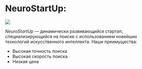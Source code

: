 # NeuroStartUp:
![](https://github.com/netology-ds-team/git-homeworks/blob/main/1_self/logo.png)

  *NeuroStartUp* — динамически развивающийся стартап, специализирующийся на поиске с использованием новейших технологий искусственного интеллекта. Наши преимущества:
* Высокая точность поиска
* Высокая скорость поиска
* Низкая цена
